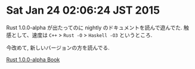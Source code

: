Sat Jan 24 02:06:24 JST 2015
===

Rust 1.0.0-alpha が出たってのに nightly のドキュメントを読んで遊んでた.
触感として、速度は `C++` &gt; `Rust -O` &gt; `Haskell -O3` というところ.

今改めて,
新しいバージョンの方を読んでる.

[Rust 1.0.0-alpha Book](http://doc.rust-lang.org/1.0.0-alpha/book/)

